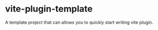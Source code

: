 # vite-plugin-template

A template project that can allows you to quickly start writing vite plugin.
